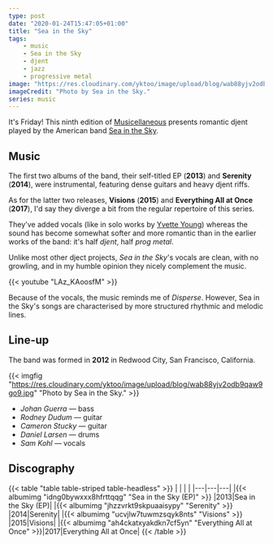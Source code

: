 ```yaml
---
type: post
date: "2020-01-24T15:47:05+01:00"
title: "Sea in the Sky"
tags:
    - music
    - Sea in the Sky
    - djent
    - jazz
    - progressive metal
image: "https://res.cloudinary.com/yktoo/image/upload/blog/wab88yjv2odb9qaw9go9.jpg"
imageCredit: "Photo by Sea in the Sky."
series: music
---
```


It's Friday! This ninth edition of [Musicellaneous](/series/music) presents romantic djent played by the American band [Sea in the Sky](https://seainthesky.bandcamp.com/).

<!--more-->

## Music

The first two albums of the band, their self-titled EP (**2013**) and **Serenity** (**2014**), were instrumental, featuring dense guitars and heavy djent riffs.

As for the latter two releases, **Visions** (**2015**) and **Everything All at Once** (**2017**), I'd say they diverge a bit from the regular repertoire of this series.

They've added vocals (like in solo works by [Yvette Young](0542)) whereas the sound has become somewhat softer and more romantic than in the earlier works of the band: it's half *djent*, half *prog metal*.

Unlike most other dject projects, *Sea in the Sky*'s vocals are clean, with no growling, and in my humble opinion they nicely complement the music.

{{< youtube "LAz_KAoosfM" >}}

Because of the vocals, the music reminds me of *Disperse*. However, Sea in the Sky's songs are characterised by more structured rhythmic and melodic lines.

## Line-up

The band was formed in **2012** in Redwood City, San Francisco, California.

{{< imgfig "https://res.cloudinary.com/yktoo/image/upload/blog/wab88yjv2odb9qaw9go9.jpg" "Photo by Sea in the Sky." >}}

* *Johan Guerra* — bass
* *Rodney Dudum* — guitar
* *Cameron Stucky* — guitar
* *Daniel Larsen* — drums
* *Sam Kohl* — vocals

## Discography

{{< table "table table-striped table-headless" >}}
|   |   |   |
|---|---|---|
|{{< albumimg "idng0bywxxx8hfrttqqg" "Sea in the Sky (EP)" >}}   |2013|Sea in the Sky (EP)|
|{{< albumimg "jhzzvrkt9skpuaaisypy" "Serenity" >}}              |2014|Serenity|
|{{< albumimg "ucvjlw7tuwmzsqyk8nts" "Visions" >}}               |2015|Visions|
|{{< albumimg "ah4ckatxyakdkn7cf5yn" "Everything All at Once" >}}|2017|Everything All at Once|
{{< /table >}}

